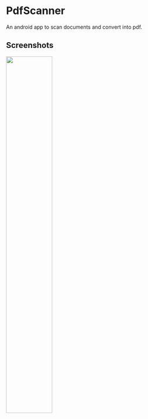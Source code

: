 # PdfScanner

An android app to scan documents and convert into pdf.

## Screenshots

<img src="https://user-images.githubusercontent.com/95738812/233600584-ac3b456d-8108-4b4c-8e66-076852d241e0.jpeg" width=50%>
